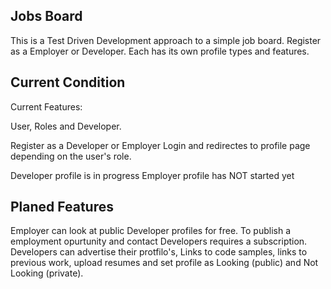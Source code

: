 ## Jobs Board

This is a Test Driven Development approach to a simple job board. Register as a Employer or Developer. Each has its own profile types and features.

## Current Condition

Current Features:

User, Roles and Developer.

Register as a Developer or Employer
Login and redirectes to profile page depending on the user's role.

Developer profile is in progress
Employer profile has NOT started yet

## Planed Features

Employer can look at public Developer profiles for free. To publish a employment opurtunity and contact Developers requires a subscription.
Developers can advertise their protfilo's, Links to code samples, links to previous work, upload resumes and set profile as Looking (public) and Not Looking (private).
